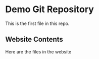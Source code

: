 # Demo Git Repository

This is the first file in this repo.

## Website Contents


Here are the files in the website





